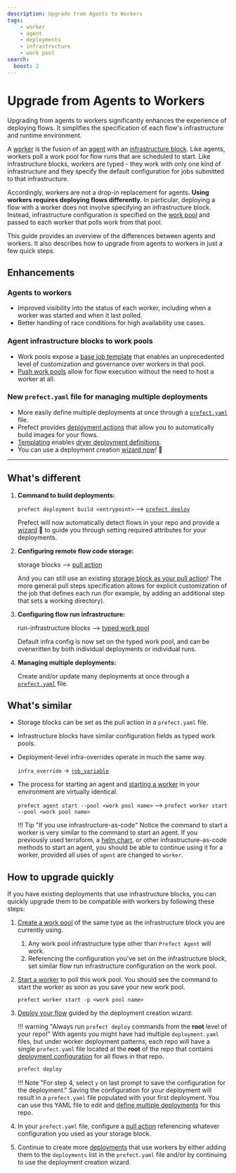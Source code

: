 ```yaml
---
description: Upgrade from Agents to Workers
tags:
    - worker
    - agent
    - deployments
    - infrastructure
    - work pool
search:
  boost: 2
---
```

# Upgrade from Agents to Workers

Upgrading from agents to workers significantly enhances the experience of deploying flows. It simplifies the specification of each flow's infrastructure and runtime environment.

A [worker](/concepts/work-pools/#worker-overview) is the fusion of an [agent](/concepts/agents/) with an [infrastructure block](/concepts/infrastructure/). Like agents, workers poll a work pool for flow runs that are scheduled to start. Like infrastructure blocks, workers are typed - they work with only one kind of infrastructure and they specify the default configuration for jobs submitted to that infrastructure.

Accordingly, workers are not a drop-in replacement for agents. **Using workers requires deploying flows differently.** In particular, deploying a flow with a worker does not involve specifying an infrastructure block. Instead, infrastructure configuration is specified on the [work pool](/concepts/work-pools/) and passed to each worker that polls work from that pool.

This guide provides an overview of the differences between agents and workers. It also describes how to upgrade from agents to workers in just a few quick steps.

## Enhancements

### Agents to workers

- Improved visibility into the status of each worker, including when a worker was started and when it last polled.
- Better handling of race conditions for high availability use cases.

### Agent infrastructure blocks to work pools

- Work pools expose a [base job template](/concepts/work-pools/#base-job-template) that enables an unprecedented level of customization and governance over workers in that pool.
- [Push work pools](/guides/deployment/push-work-pools/) allow for flow execution without the need to host a worker at all.

### New `prefect.yaml` file for managing multiple deployments

- More easily define multiple deployments at once through a [`prefect.yaml`](/concepts/deployments/#managing-deployments) file.
- Prefect provides [deployment actions](/concepts/deployments/#deployment-actions) that allow you to automatically build images for your flows.
- [Templating](/concepts/deployments/#templating-options) enables [dryer deployment definitions](/concepts/deployments/#reusing-configuration-across-deployments).
- You can use a deployment creation [wizard now](/#step-5-deploy-the-flow)! 🧙

----------

## What's different

1. **Command to build deployments:**

    `prefect deployment build <entrypoint>` --> [`prefect deploy`](/concepts/deployments/#deployment-declaration-reference)

    Prefect will now automatically detect flows in your repo and provide a [wizard](/#step-5-deploy-the-flow) 🧙 to guide you through setting required attributes for your deployments.

2. **Configuring remote flow code storage:**

    storage blocks --> [pull action](/concepts/deployments/#the-pull-action)

    And you can still use an existing [storage block as your pull action](/guides/deployment/storage-guide/)!  The more general pull steps specification allows for explicit customization of the job that defines each run (for example, by adding an additional step that sets a working directory).

3. **Configuring flow run infrastructure:**

    run-infrastructure blocks --> [typed work pool](/concepts/work-pools/#worker-types)

    Default infra config is now set on the typed work pool, and can be overwritten by both individual deployments or individual runs.

4. **Managing multiple deployments:**

    Create and/or update many deployments at once through a [`prefect.yaml`](/concepts/deployments/#working-with-multiple-deployments) file.

## What's similar

- Storage blocks can be set as the pull action in a `prefect.yaml` file.
- Infrastructure blocks have similar configuration fields as typed work pools.
- Deployment-level infra-overrides operate in much the same way.

    `infra_override` -> [`job_variable`](/concepts/deployments/#work-pool-fields)

- The process for starting an agent and [starting a worker](/concepts/work-pools/#starting-a-worker) in your environment are virtually identical.

    `prefect agent start --pool <work pool name>` --> `prefect worker start --pool <work pool name>`

    !!! Tip "If you use infrastructure-as-code"
        Notice the command to start a worker is very similar to the command to start an agent. If you previously used terraform, a [helm chart](https://github.com/PrefectHQ/prefect-helm/tree/main/charts/prefect-worker), or other infrastructure-as-code methods to start an agent, you should be able to continue using it for a worker, provided all uses of `agent` are changed to `worker`.

## How to upgrade quickly

If you have existing deployments that use infrastructure blocks, you can quickly upgrade them to be compatible with workers by following these steps:

1. [Create a work pool](/concepts/work-pools/#work-pool-configuration) of the same type as the infrastructure block you are currently using.

    1. Any work pool infrastructure type other than `Prefect Agent` will work.
    2. Referencing the configuration you've set on the infrastructure block, set similar flow run infrastructure configuration on the work pool.

2. [Start a worker](/concepts/work-pools/#starting-a-worker) to poll this work pool. You should see the command to start the worker as soon as you save your new work pool.

    ```
    prefect worker start -p <work pool name>
    ```

3. [Deploy your flow](/#step-5-deploy-the-flow) guided by the deployment creation wizard:

    !!! warning "Always run `prefect deploy` commands from the **root** level of your repo!"
        With agents you might have had multiple `deployment.yaml` files, but under worker deployment patterns, each repo will have a single `prefect.yaml` file located at the **root** of the repo that contains [deployment configuration](/concepts/deployments/#working-with-multiple-deployments) for all flows in that repo.

    ```bash
    prefect deploy
    ```

    !!! Note "For step 4, select `y` on last prompt to save the configuration for the deployment."
        Saving the configuration for your deployment will result in a `prefect.yaml` file populated with your first deployment. You can use this YAML file to edit and [define multiple deployments](/concepts/deployments/#working-with-multiple-deployments) for this repo.

4. In your `prefect.yaml` file, configure a [pull action](/guides/deployment/storage-guide/) referencing whatever configuration you used as your storage block.
5. Continue to create more [deployments](/concepts/deployments/#deployment-declaration-reference) that use workers by either adding them to the `deployments` list in the `prefect.yaml` file and/or by continuing to use the deployment creation wizard.
